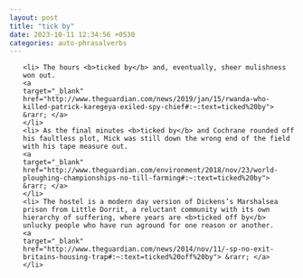 ```yaml
---
layout: post
title: "tick by"
date: 2023-10-11 12:34:56 +0530
categories: auto-phrasalverbs
---
```

<ol>

    <li> The hours <b>ticked by</b> and, eventually, sheer mulishness won out.
    <a 
    target="_blank" 
    href="http://www.theguardian.com/news/2019/jan/15/rwanda-who-killed-patrick-karegeya-exiled-spy-chief#:~:text=ticked%20by"> &rarr; </a>
    </li>
    <li> As the final minutes <b>ticked by</b> and Cochrane rounded off his faultless plot, Mick was still down the wrong end of the field with his tape measure out.
    <a 
    target="_blank" 
    href="http://www.theguardian.com/environment/2018/nov/23/world-ploughing-championships-no-till-farming#:~:text=ticked%20by"> &rarr; </a>
    </li>
    <li> The hostel is a modern day version of Dickens’s Marshalsea prison from Little Dorrit, a reluctant community with its own hierarchy of suffering, where years are <b>ticked off by</b> unlucky people who have run aground for one reason or another.
    <a 
    target="_blank" 
    href="http://www.theguardian.com/news/2014/nov/11/-sp-no-exit-britains-housing-trap#:~:text=ticked%20off%20by"> &rarr; </a>
    </li>